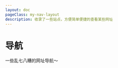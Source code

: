 ```yaml
---
layout: doc
pageClass: my-nav-layout
description: 收录了一些站点，方便简单便捷的查看某些网址
---
```


<script setup>
import { NAV_DATA } from "../../share/constants/index"
</script>
<style lang="scss">
.my-nav-layout {
  /* 覆盖全局的 vp-layout-max-width（仅当前页面使用） */
  --vp-layout-max-width: 1660px;

  /* layout 样式 */
  .container {
    max-width: var(--vp-layout-max-width) !important;
  }
  .content-container,
  .content {
    max-width: 100% !important;
  }

  /* aside 样式 */
  .aside {
    padding-left: 0;
    max-width: 224px;
  }

  /* custom-block */
  .custom-block {
    background: var(--my-custom-block-tip-bg);
    .custom-block-title {
      font-size: var(--vp-custom-block-font-size);
    }
    ul {
      margin: 8px 0;
    }
    li {
      margin: 0;
    }
  }

  .vp-doc h2 {
    margin-top: 24px;
  }
}
</style>

# 导航

<div class="custom-block">
  <div>一些乱七八糟的网址导航～</div>
</div>

<navLinks v-for="{title, items} in NAV_DATA" :title="title" :items="items"/>

<br />

